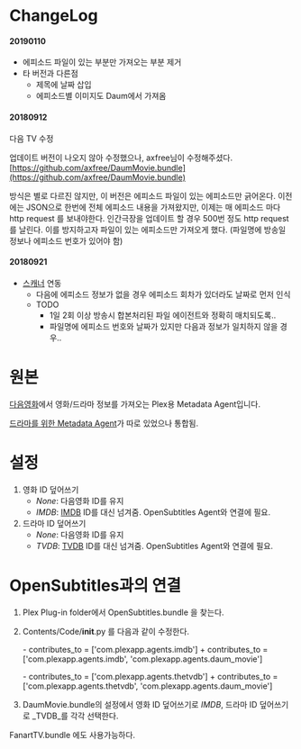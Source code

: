 ChangeLog
==============
#### 20190110
- 에피소드 파일이 있는 부분만 가져오는 부분 제거
- 타 버전과 다른점
  - 제목에 날짜 삽입
  - 에피소드별 이미지도 Daum에서 가져옴

#### 20180912
다음 TV 수정

업데이트 버전이 나오지 않아 수정했으나, axfree님이 수정해주셨다.
[https://github.com/axfree/DaumMovie.bundle](https://github.com/axfree/DaumMovie.bundle)

방식은 별로 다르진 않지만, 이 버전은 에피소드 파일이 있는 에피소드만 긁어온다.
이전에는 JSON으로 한번에 전체 에피소드 내용을 가져왔지만, 이제는 매 에피소드 마다 http request 를 보내야한다. 인간극장을 업데이트 할 경우 500번 정도 http request를 날린다.
이를 방지하고자 파일이 있는 에피소드만 가져오게 했다. (파일명에 방송일 정보나 에피소드 번호가 있어야 함)

#### 20180921
- [스캐너](https://github.com/soju6jan/Plex-Series-Scanner-For-Korea) 연동
  + 다음에 에피소드 정보가 없을 경우 에피소드 회차가 있더라도 날짜로 먼저 인식
  + TODO
    + 1일 2회 이상 방송시 합본처리된 파일 에이전트와 정확히 매치되도록..
    + 파일명에 에피소드 번호와 날짜가 있지만 다음과 정보가 일치하지 않을 경우..




# 원본
[다음영화](http://movie.daum.net)에서 영화/드라마 정보를 가져오는 Plex용 Metadata Agent입니다.

[드라마를 위한 Metadata Agent](https://github.com/hojel/DaumMovieTv.bundle)가 따로 있었으나 통합됨.

설정
==============

1. 영화 ID 덮어쓰기
   - _None_: 다음영화 ID를 유지
   - _IMDB_: [IMDB](http://www.imdb.com) ID를 대신 넘겨줌. OpenSubtitles Agent와 연결에 필요.
2. 드라마 ID 덮어쓰기
   - _None_: 다음영화 ID를 유지
   - _TVDB_: [TVDB](http://www.thetvdb.com) ID를 대신 넘겨줌. OpenSubtitles Agent와 연결에 필요.

OpenSubtitles과의 연결
==============

1. Plex Plug-in folder에서 OpenSubtitles.bundle 을 찾는다.
2. Contents/Code/__init__.py 를 다음과 같이 수정한다.

    \- contributes_to = ['com.plexapp.agents.imdb']
    \+ contributes_to = ['com.plexapp.agents.imdb', 'com.plexapp.agents.daum_movie']

    \- contributes_to = ['com.plexapp.agents.thetvdb']
    \+ contributes_to = ['com.plexapp.agents.thetvdb', 'com.plexapp.agents.daum_movie']

3. DaumMovie.bundle의 설정에서 영화 ID 덮어쓰기로 _IMDB_, 드라마 ID 덮어쓰기로 _TVDB_를 각각 선택한다.

FanartTV.bundle 에도 사용가능하다.


